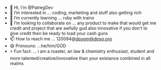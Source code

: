 - 👋 Hi, I’m @PatregDev
- 👀 I’m interested in ... coding, marketing and stuff also getting rich
- 🌱 I’m currently learning ... ruby with trains
- 💞️ I’m looking to collaborate on ... any product to make that would get me credit and project that are awfully gud also innovative if you don't to give credit then be ready to load your cash guns
- 📫 How to reach me ... 120094@dpsgm@dpsg.org
- 😄 Pronouns: ...he/him/GOD
- ⚡ Fun fact: ... i am a roaster, an law & chemistry enthusiast, student and more talented/creative/innovative than your existance combined in all realms

<!---
PatregDev/PatregDev is a ✨ special ✨ repository because its `README.md` (this file) appears on your GitHub profile.
You can click the Preview link to take a look at your changes.
--->
